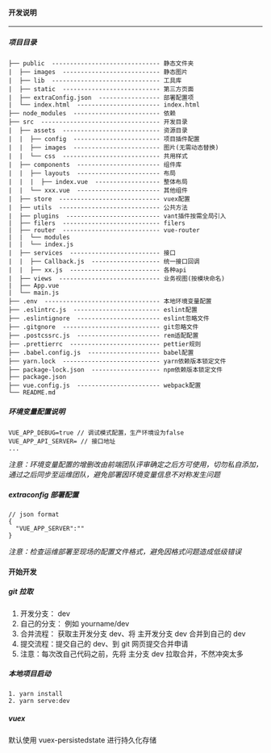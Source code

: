<!--
 * @Author: your name
 * @Date: 2021-03-25 18:34:32
 * @LastEditTime: 2021-03-25 21:05:57
 * @LastEditors: Please set LastEditors
 * @Description: In User Settings Edit
 * @FilePath: \vant-vue-mobile-scaffold\README.md
-->
#### 开发说明

---

##### 项目目录

```
├── public  ------------------------------ 静态文件夹
|  ├── images  --------------------------- 静态图片
|  ├── lib  ------------------------------ 工具库
|  ├── static  --------------------------- 第三方页面
|  ├── extraConfig.json  ----------------- 部署配置项
|  └── index.html  ----------------------- index.html
├── node_modules  ------------------------ 依赖
├── src  --------------------------------- 开发目录
|  ├── assets  --------------------------- 资源目录
|  |  ├── config  ------------------------ 项目插件配置
|  |  ├── images  ------------------------ 图片(无需动态替换)
|  |  └── css  --------------------------- 共用样式
|  ├── components  ----------------------- 组件库
|  |  ├── layouts  ----------------------- 布局
|  |  |  ├── index.vue  ------------------ 整体布局
|  |  └── xxx.vue  ----------------------- 其他组件
|  ├── store  ---------------------------- vuex配置
|  ├── utils  ---------------------------- 公共方法
|  ├── plugins  -------------------------- vant插件按需全局引入
|  ├── filers  --------------------------- filers
|  ├── router  --------------------------- vue-router
|  |  └── modules
|  |  └── index.js
|  ├── services  ------------------------- 接口
|  |  ├── Callback.js  ------------------- 统一接口回调
|  |  ├── xx.js  ------------------------- 各种api
|  ├── views  ---------------------------- 业务视图(按模块命名)
|  ├── App.vue
|  └── main.js
├── .env  -------------------------------- 本地环境变量配置
├── .eslintrc.js  ------------------------ eslint配置
├── .eslintignore  ----------------------- eslint忽略文件
├── .gitgnore  --------------------------- git忽略文件
├── .postcssrc.js  ----------------------- rem适配配置
├── .prettierrc  ------------------------- pettier规则
├── .babel.config.js  -------------------- babel配置
├── yarn.lock  --------------------------- yarn依赖版本锁定文件
├── package-lock.json  ------------------- npm依赖版本锁定文件
├── package.json
├── vue.config.js  ----------------------- webpack配置
└── README.md
```

##### 环境变量配置说明


```
VUE_APP_DEBUG=true // 调试模式配置，生产环境设为false
VUE_APP_API_SERVER= // 接口地址
...
```

_注意：环境变量配置的增删改由前端团队评审确定之后方可使用，切勿私自添加，通过之后同步至运维团队，避免部署因环境变量信息不对称发生问题_

##### extraconfig 部署配置

```
// json format
{
  "VUE_APP_SERVER":""
}
```

_注意：检查运维部署至现场的配置文件格式，避免因格式问题造成低级错误_

#### 开始开发

##### git 拉取


1. 开发分支： dev
2. 自己的分支： 例如 yourname/dev
3. 合并流程： 获取主开发分支 dev、将 主开发分支 dev 合并到自己的 dev
4. 提交流程：提交自己的 dev、到 git 网页提交合并申请
5. 注意：每次改自己代码之前，先将 主分支 dev 拉取合并，不然冲突太多

##### 本地项目启动

```
1. yarn install
2. yarn serve:dev
```

##### vuex

默认使用 vuex-persistedstate 进行持久化存储

